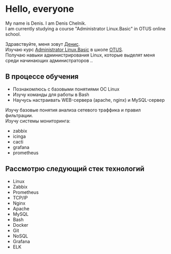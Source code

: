 Hello, everyone
===============

My name is Denis. I am Denis Chelnik.  
I am currently studying a course "Administrator Linux.Basic" in OTUS online school.  

Здравствуйте, меня зовут [Денис](https://github.com/DAChelnik).  
Изучаю курс [Administrator Linux.Basic](https://otus.ru/lessons/linux-basic/) в школе [OTUS](https://otus.ru/ "OTUS онлайн-образование").  
Получаю навыки администрирования Linux, которые выделят меня среди начинающих администраторов ..

В процессе обучения
-------------------------------------------------------

-  Познакомлюсь с базовыми понятиями ОС Linux
-  Изучу команды для работы в Bash
-  Научусь настраивать WEB-сервера (apache, nginx) и MySQL-сервер

Изучу базовые понятия анализа сетевого траффика и правил фильтрации.  
Изучу системы мониторинга:
-  zabbix
-  icinga
-  cacti
-  grafana
-  prometheus

Рассмотрю следующий стек технологий
-------------------------------------------------------

-  Linux
-  Zabbix
-  Prometheus
-  TCP/IP
-  Nginx
-  Apache
-  MySQL
-  Bash
-  Docker
-  Git
-  NoSQL
-  Grafana
-  ELK
